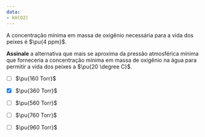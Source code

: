 ```yaml
---
data:
- kH(O2)
---
```


A concentração mínima em massa de oxigênio necessária para a vida dos peixes é $\pu{4 ppm}$. 

**Assinale** a alternativa que mais se aproxima da pressão atmosférica mínima que forneceria a concentração mínima em massa de oxigênio na água para permitir a vida dos peixes a $\pu{20 \degree C}$.


- [ ] $\pu{160 Torr}$
- [x] $\pu{360 Torr}$
- [ ] $\pu{560 Torr}$
- [ ] $\pu{760 Torr}$
- [ ] $\pu{960 Torr}$


